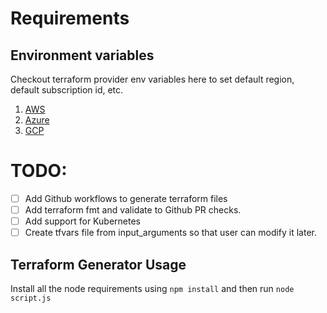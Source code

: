 # Requirements

## Environment variables
Checkout terraform provider env variables here to set default region, default subscription id, etc.  

1. [AWS](https://registry.terraform.io/providers/hashicorp/aws/latest/docs)
2. [Azure](https://registry.terraform.io/providers/hashicorp/azurerm/latest/docs)
3. [GCP](https://registry.terraform.io/providers/hashicorp/google/latest/docs/guides/provider_reference)


# TODO:
- [ ] Add Github workflows to generate terraform files
- [ ] Add terraform fmt and validate to Github PR checks.
- [ ] Add support for Kubernetes
- [ ] Create tfvars file from input_arguments so that user can modify it later.

## Terraform Generator Usage

Install all the node requirements using `npm install` and then run `node script.js`

